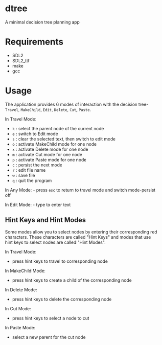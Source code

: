 # dtree
A minimal decision tree planning app

# Requirements

* SDL2
* SDL2_ttf
* make
* gcc

# Usage
The application provides 6 modes of interaction with the decision tree- `Travel`, `MakeChild`, `Edit`, `Delete`, `Cut`, `Paste`.

In Travel Mode:

* `k` : select the parent node of the current node
* `e` : switch to Edit mode
* `s` : clear the selected text, then switch to edit mode
* `o` : activate MakeChild mode for one node
* `x` : activate Delete mode for one node
* `m` : activate Cut mode for one node
* `p` : activate Paste mode for one node
* `c` : persist the next mode
* `r` : edit file name
* `w` : save file
* `q` : quit the program

In Any Mode:
    - press `esc` to return to travel mode and switch mode-persist off

In Edit Mode:
    - type to enter text

## Hint Keys and Hint Modes

Some modes allow you to select nodes by entering their corresponding red characters. These characters are called "Hint Keys" and modes that use hint keys to select nodes are called "Hint Modes".

In Travel Mode:

* press hint keys to travel to corresponding node

In MakeChild Mode:

* press hint keys to create a child of the corresponding node

In Delete Mode:

*  press hint keys to delete the corresponding node

In Cut Mode:

* press hint keys to select a node to cut

In Paste Mode:

* select a new parent for the cut node
